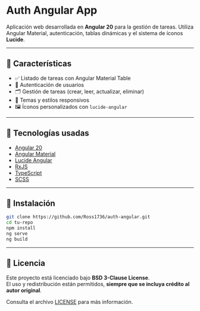 # Auth Angular App

Aplicación web desarrollada en **Angular 20** para la gestión de tareas. Utiliza Angular Material, autenticación, tablas dinámicas y el sistema de íconos **Lucide**.

---

## 🧩 Características

- ✅ Listado de tareas con Angular Material Table
- 🔐 Autenticación de usuarios
- 🗂️ Gestión de tareas (crear, leer, actualizar, eliminar)
- 🌙 Temas y estilos responsivos
- 🖼️ Íconos personalizados con `lucide-angular`

---

## 🚀 Tecnologías usadas

- [Angular 20](https://angular.io/)
- [Angular Material](https://material.angular.io/)
- [Lucide Angular](https://github.com/lucide-icons/lucide-angular)
- [RxJS](https://rxjs.dev/)
- [TypeScript](https://www.typescriptlang.org/)
- [SCSS](https://sass-lang.com/)

---

## 🔧 Instalación

```bash
git clone https://github.com/Ross1736/auth-angular.git
cd tu-repo
npm install
ng serve
ng build
```

---

## 📝 Licencia

Este proyecto está licenciado bajo **BSD 3-Clause License**.  
El uso y redistribución están permitidos, **siempre que se incluya crédito al autor original**.

Consulta el archivo [LICENSE](LICENSE) para más información.
